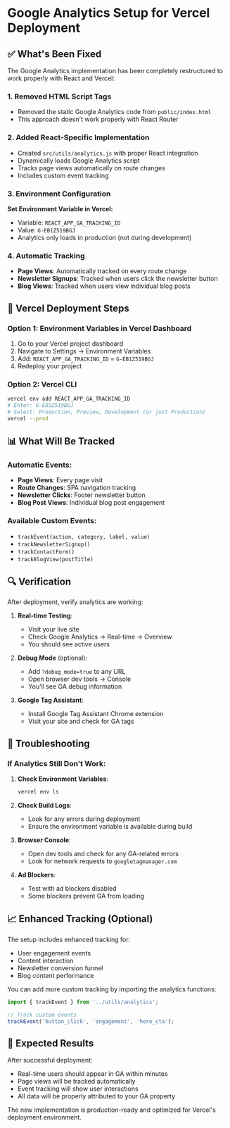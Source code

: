 # Google Analytics Setup for Vercel Deployment

## ✅ What's Been Fixed

The Google Analytics implementation has been completely restructured to work properly with React and Vercel:

### 1. **Removed HTML Script Tags**
- Removed the static Google Analytics code from `public/index.html`
- This approach doesn't work properly with React Router

### 2. **Added React-Specific Implementation**
- Created `src/utils/analytics.js` with proper React integration
- Dynamically loads Google Analytics script
- Tracks page views automatically on route changes
- Includes custom event tracking

### 3. **Environment Configuration**
**Set Environment Variable in Vercel:**
- Variable: `REACT_APP_GA_TRACKING_ID`
- Value: `G-EB1Z519BGJ`
- Analytics only loads in production (not during development)

### 4. **Automatic Tracking**
- **Page Views**: Automatically tracked on every route change
- **Newsletter Signups**: Tracked when users click the newsletter button
- **Blog Views**: Tracked when users view individual blog posts

## 🚀 Vercel Deployment Steps

### Option 1: Environment Variables in Vercel Dashboard
1. Go to your Vercel project dashboard
2. Navigate to Settings → Environment Variables
3. Add: `REACT_APP_GA_TRACKING_ID` = `G-EB1Z519BGJ`
4. Redeploy your project

### Option 2: Vercel CLI
```bash
vercel env add REACT_APP_GA_TRACKING_ID
# Enter: G-EB1Z519BGJ
# Select: Production, Preview, Development (or just Production)
vercel --prod
```

## 📊 What Will Be Tracked

### Automatic Events:
- **Page Views**: Every page visit
- **Route Changes**: SPA navigation tracking
- **Newsletter Clicks**: Footer newsletter button
- **Blog Post Views**: Individual blog post engagement

### Available Custom Events:
- `trackEvent(action, category, label, value)`
- `trackNewsletterSignup()`
- `trackContactForm()`
- `trackBlogView(postTitle)`

## 🔍 Verification

After deployment, verify analytics are working:

1. **Real-time Testing**:
   - Visit your live site
   - Check Google Analytics → Real-time → Overview
   - You should see active users

2. **Debug Mode** (optional):
   - Add `?debug_mode=true` to any URL
   - Open browser dev tools → Console
   - You'll see GA debug information

3. **Google Tag Assistant**:
   - Install Google Tag Assistant Chrome extension
   - Visit your site and check for GA tags

## 🔧 Troubleshooting

### If Analytics Still Don't Work:

1. **Check Environment Variables**:
   ```bash
   vercel env ls
   ```

2. **Check Build Logs**:
   - Look for any errors during deployment
   - Ensure the environment variable is available during build

3. **Browser Console**:
   - Open dev tools and check for any GA-related errors
   - Look for network requests to `googletagmanager.com`

4. **Ad Blockers**:
   - Test with ad blockers disabled
   - Some blockers prevent GA from loading

## 📈 Enhanced Tracking (Optional)

The setup includes enhanced tracking for:
- User engagement events
- Content interaction
- Newsletter conversion funnel
- Blog content performance

You can add more custom tracking by importing the analytics functions:

```javascript
import { trackEvent } from '../utils/analytics';

// Track custom events
trackEvent('button_click', 'engagement', 'hero_cta');
```

## 🎯 Expected Results

After successful deployment:
- Real-time users should appear in GA within minutes
- Page views will be tracked automatically
- Event tracking will show user interactions
- All data will be properly attributed to your GA property

The new implementation is production-ready and optimized for Vercel's deployment environment.
